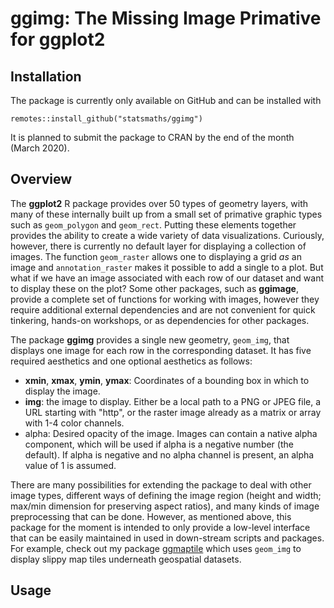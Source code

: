 # ggimg: The Missing Image Primative for ggplot2

## Installation

The package is currently only available on GitHub and can be installed with

```{r}
remotes::install_github("statsmaths/ggimg")
```

It is planned to submit the package to CRAN by the end of the month
(March 2020).

## Overview

The **ggplot2** R package provides over 50 types of geometry layers, with many
of these internally built up from a small set of primative graphic types such
as `geom_polygon` and `geom_rect`. Putting these elements together provides
the ability to create a wide variety of data visualizations. Curiously, however,
there is currently no default layer for displaying a collection of images.
The function `geom_raster` allows one to displaying a grid *as* an image and
`annotation_raster` makes it possible to add a single to a plot. But what if
we have an image associated with each row of our dataset and want to display
these on the plot? Some other packages, such as **ggimage**, provide a complete
set of functions for working with images, however they require additional
external dependencies and are not convenient for quick tinkering, hands-on
workshops, or as dependencies for other packages.

The package **ggimg** provides a single new geometry, `geom_img`,
that displays one image for each row in the corresponding dataset. It has five
required aesthetics and one optional aesthetics as follows:

- **xmin**, **xmax**, **ymin**, **ymax**: Coordinates of a bounding box in which
to display the image.
- **img**: the image to display. Either be a local path to a PNG or JPEG
file, a URL starting with "http", or the raster image already as a matrix or
array with 1-4 color channels.
- alpha: Desired opacity of the image. Images can contain a native alpha
component,  which will be used if alpha is a negative number (the default).
If alpha is negative and no alpha channel is present, an alpha value of 1 is
assumed.

There are many possibilities for extending the package to deal with other
image types, different ways of defining the image region (height and width;
max/min dimension for preserving aspect ratios), and many kinds of image
preprocessing that can be done. However, as mentioned above, this package for
the moment is intended to only provide a low-level interface that can be easily
maintained in used in down-stream scripts and packages. For example, check out
my package [ggmaptile](https://github.com/statsmaths/ggmaptile) which uses
`geom_img` to display slippy map tiles underneath geospatial datasets.

## Usage
